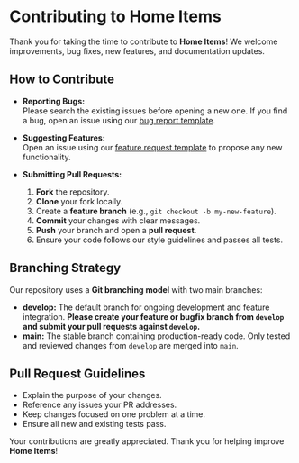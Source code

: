 # Contributing to Home Items

Thank you for taking the time to contribute to **Home Items**! We welcome improvements, bug fixes, new features, and documentation updates.

## How to Contribute

- **Reporting Bugs:**  
  Please search the existing issues before opening a new one. If you find a bug, open an issue using our [bug report template](.github/ISSUE_TEMPLATE/bug_report.md).

- **Suggesting Features:**  
  Open an issue using our [feature request template](.github/ISSUE_TEMPLATE/feature_request.md) to propose any new functionality.

- **Submitting Pull Requests:**
  1. **Fork** the repository.
  2. **Clone** your fork locally.
  3. Create a **feature branch** (e.g., `git checkout -b my-new-feature`).
  4. **Commit** your changes with clear messages.
  5. **Push** your branch and open a **pull request**.
  6. Ensure your code follows our style guidelines and passes all tests.

## Branching Strategy

Our repository uses a **Git branching model** with two main branches:

- **develop:** The default branch for ongoing development and feature integration. **Please create your feature or bugfix branch from `develop` and submit your pull requests against `develop`.**
- **main:** The stable branch containing production-ready code. Only tested and reviewed changes from `develop` are merged into `main`.

## Pull Request Guidelines

- Explain the purpose of your changes.
- Reference any issues your PR addresses.
- Keep changes focused on one problem at a time.
- Ensure all new and existing tests pass.

Your contributions are greatly appreciated. Thank you for helping improve **Home Items**!